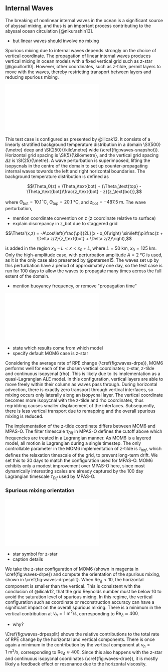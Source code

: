 ## Internal Waves

<!-- TODO: mention horizontal viscosities -->

The breaking of nonlinear internal waves in the ocean is a significant source of abyssal mixing, and thus is an important process contributing to the abyssal ocean circulation [@nikurashin13].

- but linear waves should involve no mixing

Spurious mixing due to internal waves depends strongly on the choice of vertical coordinate. The propagation of linear internal waves produces vertical mixing in ocean models with a fixed vertical grid such as z-star [@gouillon10]. However, other coordinates, such as z-tilde, permit layers to move with the waves, thereby restricting transport between layers and reducing spurious mixing.

![\label{fig:waves-snapshot} Snapshot of the internal wave initial condition (top), and state after 100 days (bottom). Temperature (\si{\celsius}) is shown in colours.](plots/internal_waves_snapshot_0.01.pdf)

This test case is configured as presented by @ilicak12. It consists of a linearly stratified background temperature distribution in a domain \SI{500}{\metre} deep and \SI{250}{\kilo\metre} wide (\cref{fig:waves-snapshot}). Horizontal grid spacing is \SI{5}{\kilo\metre}, and the vertical grid spacing $\Delta z$ is \SI{25}{\metre}. A wave perturbation is superimposed, lifting the isopycnals in the centre of the domain to set up counter-propagating internal waves towards the left and right horizontal boundaries. The background temperature distribution is defined as

$$\Theta_0(z) = \Theta_\text{bot} + (\Theta_\text{top} - \Theta_\text{bot})\frac{z_\text{bot} - z}{z_\text{bot}},$$

where $\Theta_\text{bot} = 10.1^\circ\mathrm{C}$, $\Theta_\text{top} = \SI{20.1}{\celsius}$, and $z_\text{bot} = \SI{-487.5}{\metre}$. The wave perturbation,

- mention coordinate convention on z (z coordinate relative to surface)
- explain discrepancy in z_bot due to staggered grid

$$\Theta'(x,z) = -A\cos\left(\frac{\pi}{2L}(x - x_0)\right) \sin\left(\pi\frac{z + \Delta z/2}{z_\text{bot} + \Delta z/2}\right),$$

is added in the region $x_0 - L < x < x_0 + L$, where $L = \SI{50}{\kilo\metre}$, $x_0 = \SI{125}{\kilo\metre}$. Only the high-amplitude case, with perturbation amplitude $A = \SI{2}{\celsius}$ is used, as it is the only case also presented by @petersen15. The waves set up by this perturbation have a period of approximately one day, so the test case is run for 100 days to allow the waves to propagate many times across the full extent of the domain.

- mention buoyancy frequency, or remove "propagation time"

![\label{fig:waves-drpe} Averaged rate of RPE change from 10 to 100 days in internal waves test case. MPAS-O, MITGCM and MOM results come from @petersen15 and @ilicak12. MOM6 is shown with square markers, in magenta for z-star, green for z-tilde and red for continuous isopycnal. MOM6 performs comparably or better to models using the same vertical coordinate, and shows a significant reduction in spurious mixing with the continuous isopycnal coordinate.](plots/internal_waves_drpe.pdf)

- state which results come from which model
- specify default MOM6 case is z-star

Considering the average rate of RPE change (\cref{fig:waves-drpe}), MOM6 performs well for each of the chosen vertical coordinates; z-star, z-tilde and continuous isopycnal (rho). This is likely due to its implementation as a quasi-Lagrangian ALE model. In this configuration, vertical layers are able to move freely within their column as waves pass through. During horizontal advection, there is exactly zero transport through vertical interfaces, so mixing occurs only laterally along an isopycnal layer. The vertical coordinate becomes more isopycnal with the z-tilde and rho coordinates, thus regridding causes smaller displacement of the interfaces. Subsequently, there is less vertical transport due to remapping and the overall spurious mixing is reduced.

The implementation of the z-tilde coordinate differs between MOM6 and MPAS-O. The filter timescale $\tau_{Dlf}$ in MPAS-O defines the cutoff above which frequencies are treated in a Lagrangian manner. As MOM6 is a layered model, all motion is Lagrangian during a single timestep. The only controllable parameter in the MOM6 implementation of z-tilde is $\tau_{hhf}$, which defines the relaxation timescale of the grid, to prevent long-term drift. We set this to 30 days to match the configuration used for MPAS-O. MOM6 exhibits only a modest improvement over MPAS-O here, since most dynamically interesting scales are already captured by the 100 day Lagrangian timescale $\tau_{Dlf}$ used by MPAS-O.

### Spurious mixing orientation

![\label{fig:waves-drpesplit} Relative contributions to spurious mixing by horizontal and vertical processes in internal waves test case. Each contribution is the fraction of the time-averaged total rate of RPE change.](plots/internal_waves_drpe_split.pdf)

- star symbol for z-star
- caption details

We take the z-star configuration of MOM6 (shown in magenta in \cref{fig:waves-drpe}) and compute the orientation of the spurious mixing, shown in \cref{fig:waves-drpesplit}. When $\mathrm{Re}_\Delta < 10$, the horizontal component is smaller than the vertical. This is consistent with the conclusion of @ilicak12, that the grid Reynolds number must be below 10 to avoid the saturation level of spurious mixing. In this regime, the vertical configuration such as coordinate or reconstruction accuracy can have a significant impact on the overall spurious mixing. There is a minimum in the vertical contribution at $\nu_h = \SI{1}{\square\metre\per\second}$, corresponding to $\mathrm{Re}_\Delta \approx 400$.

- why?

\Cref{fig:waves-drpesplit} shows the relative contributions to the total rate of RPE change by the horizontal and vertical components. There is once again a minimum in the contribution by the vertical component at $\nu_h = \SI{1}{\square\metre\per\second}$, corresponding to $\mathrm{Re}_\Delta \approx 400$. Since this also happens with the z-star and continuous isopycnal coordinates (\cref{fig:waves-drpe}), it is mostly likely a feedback effect or resonance due to the horizontal viscosity.
